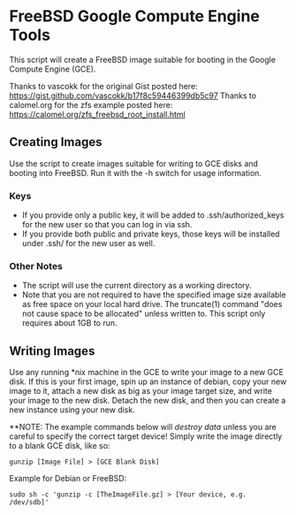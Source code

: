 FreeBSD Google Compute Engine Tools
===================================

This script will create a FreeBSD image suitable for booting in the Google Compute Engine (GCE).

Thanks to vascokk for the original Gist posted here: https://gist.github.com/vascokk/b17f8c59446399db5c97
Thanks to calomel.org for the zfs example posted here: https://calomel.org/zfs_freebsd_root_install.html

## Creating Images
Use the script to create images suitable for writing to GCE disks and booting into FreeBSD.  Run it with the -h switch for usage information.

### Keys
* If you provide only a public key, it will be added to .ssh/authorized_keys for the new user so that you can log in via ssh.
* If you provide both public and private keys, those keys will be installed under .ssh/ for the new user as well.

### Other Notes
* The script will use the current directory as a working directory.
* Note that you are not required to have the specified image size available as free space on your local hard drive.  The truncate(1) command "does not cause space to be allocated" unless written to.  This script only requires about 1GB to run.

## Writing Images
Use any running *nix machine in the GCE to write your image to a new GCE disk.  If this is your first image, spin up an instance of debian, copy your new image to it, attach a new disk as big as your image target size, and write your image to the new disk.  Detach the new disk, and then you can create a new instance using your new disk.

**NOTE: The example commands below will _destroy data_ unless you are careful to specify the correct target device!
Simply write the image directly to a blank GCE disk, like so:
    
    gunzip [Image File] > [GCE Blank Disk]

Example for Debian or FreeBSD:

    sudo sh -c 'gunzip -c [TheImageFile.gz] > [Your device, e.g. /dev/sdb]'
